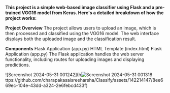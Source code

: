 **This project is a simple web-based image classifier using Flask and a pre-trained VGG16 model from Keras. Here's a detailed breakdown of how the project works:**

**Project Overview**
The project allows users to upload an image, which is then processed and classified using the VGG16 model. The web interface displays both the uploaded image and the classification result.

**Components**
Flask Application (app.py)
HTML Template (index.html)
Flask Application (app.py)
The Flask application handles the web server functionality, including routes for uploading images and displaying predictions.

![Screenshot 2024-05-31 001242](h![Screenshot 2024-05-31 001318](https://github.com/charapakasaisreeharsha/Classify/assets/142214147/d22d6ebf-9fa5-4fbc-841e-18e8cd4cc42b)
ttps://github.com/charapakasaisreeharsha/Classify/assets/142214147/8ee669ec-104e-43dd-a324-2e6febcd433f)

